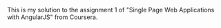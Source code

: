 This is my solution to the assignment 1 of "Single Page Web Applications with AngularJS" from Coursera.